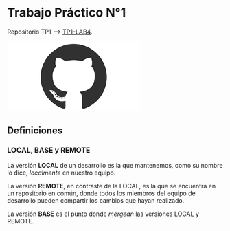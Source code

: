 # Trabajo Práctico N°1
Repositorio TP1 --> [TP1-LAB4](http://www.github.com/nmarsh94/LAB4).  

![git](images/git.png)  

## **Definiciones**

### LOCAL, BASE y REMOTE
La versión **LOCAL** de un desarrollo es la que mantenemos, como su nombre lo dice, _localmente_ en nuestro equipo.

La versión **REMOTE**, en contraste de la LOCAL, es la que se encuentra en un repositorio en común, donde todos los miembros del equipo de desarrollo pueden compartir los cambios que hayan realizado.

La versión **BASE** es el punto donde _mergean_ las versiones LOCAL y REMOTE.